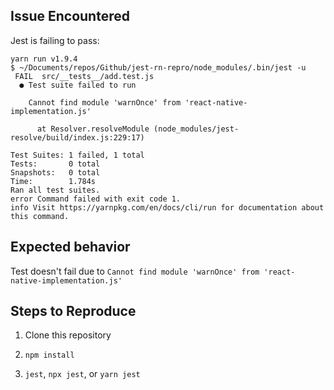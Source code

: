 ## Issue Encountered

Jest is failing to pass:

```
yarn run v1.9.4
$ ~/Documents/repos/Github/jest-rn-repro/node_modules/.bin/jest -u
 FAIL  src/__tests__/add.test.js
  ● Test suite failed to run

    Cannot find module 'warnOnce' from 'react-native-implementation.js'

      at Resolver.resolveModule (node_modules/jest-resolve/build/index.js:229:17)

Test Suites: 1 failed, 1 total
Tests:       0 total
Snapshots:   0 total
Time:        1.784s
Ran all test suites.
error Command failed with exit code 1.
info Visit https://yarnpkg.com/en/docs/cli/run for documentation about this command.
```

## Expected behavior

Test doesn't fail due to `Cannot find module 'warnOnce' from 'react-native-implementation.js'`

## Steps to Reproduce

1. Clone this repository

2. `npm install`

3. `jest`, `npx jest`, or `yarn jest`
